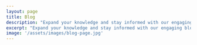 ```yaml
---
layout: page
title: Blog
description: "Expand your knowledge and stay informed with our engaging blog posts."
excerpt: "Expand your knowledge and stay informed with our engaging blog posts."
image: '/assets/images/blog-page.jpg'
---
```


